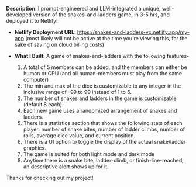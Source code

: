**Description**:
I prompt-engineered and LLM-integrated a unique, well-developed version of the snakes-and-ladders game, in 3-5 hrs, and deployed it to Netlify!

- **Netlify Deployment URL**: https://snakes-and-ladders-vc.netlify.app/my-app (most likely will not be active at the time you're viewing this, for the sake of saving on cloud billing costs)

- **What I Built**: A game of snakes-and-ladders with the following features-
  1. A total of 5 members can be added, and the members can either be human or CPU (and all human-members must play from the same computer)
  2. The min and max of the dice is customizable to any integer in the inclusive range of -99 to 99 instead of 1 to 6.
  3. The number of snakes and ladders in the game is customizable (default 8 each).
  4. Each new game uses a randomized arrangement of snakes and ladders.
  5. There is a statistics section that shows the following stats of each player: number of snake bites, number of ladder climbs, number of rolls, average dice value, and current position.
  6. There is a UI option to toggle the display of the actual snake/ladder graphics. 
  7. The game is suited for both light mode and dark mode
  8. Anytime there is a snake bite, ladder-climb, or finish-line-reached, an descriptive alert shows up for it.

Thanks for checking out my project!